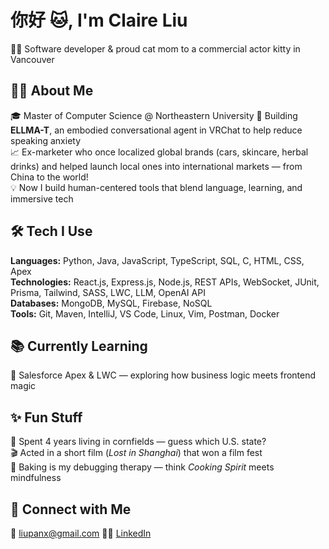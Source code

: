 # 你好 🐱, I'm Claire Liu  
👩‍💻 Software developer & proud cat mom to a commercial actor kitty in Vancouver  

## 👩‍💻 About Me  
🎓 Master of Computer Science @ Northeastern University
🧠 Building **ELLMA-T**, an embodied conversational agent in VRChat to help reduce speaking anxiety  
📈 Ex-marketer who once localized global brands (cars, skincare, herbal drinks) and helped launch local ones into international markets — from China to the world!  
💡 Now I build human-centered tools that blend language, learning, and immersive tech  

## 🛠 Tech I Use  
**Languages:** Python, Java, JavaScript, TypeScript, SQL, C, HTML, CSS, Apex  
**Technologies:** React.js, Express.js, Node.js, REST APIs, WebSocket, JUnit, Prisma, Tailwind, SASS, LWC, LLM, OpenAI API  
**Databases:** MongoDB, MySQL, Firebase, NoSQL  
**Tools:** Git, Maven, IntelliJ, VS Code, Linux, Vim, Postman, Docker  

## 📚 Currently Learning  
🔧 Salesforce Apex & LWC — exploring how business logic meets frontend magic  

## ✨ Fun Stuff  
🌽 Spent 4 years living in cornfields — guess which U.S. state?  
🎬 Acted in a short film (*Lost in Shanghai*) that won a film fest  
🧁 Baking is my debugging therapy — think *Cooking Spirit* meets mindfulness  

## 🔗 Connect with Me  
📧 liupanx@gmail.com
🧑‍💼 [LinkedIn](https://www.linkedin.com/in/claireliu1222/)
